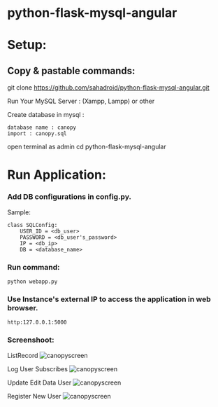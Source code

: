 # python-flask-mysql-angular

# Setup:
##  Copy & pastable commands:




git clone https://github.com/sahadroid/python-flask-mysql-angular.git 

Run Your MySQL Server : (Xampp, Lampp) or other 

Create database in mysql :

	database name : canopy 
	import : canopy.sql

open terminal as admin 
cd python-flask-mysql-angular



# Run Application:

### Add DB configurations in config.py.

Sample:

    class SQLConfig:
        USER_ID = <db_user>
        PASSWORD = <db_user's_password>
        IP = <db_ip>
        DB = <database_name>

### Run command:

    python webapp.py

### Use Instance's external IP to access the application in web browser.

    http:127.0.0.1:5000


### Screenshoot:

ListRecord
![canopyscreen](https://user-images.githubusercontent.com/27715383/109381082-af24f200-790a-11eb-8f27-26874ba66e66.png)

Log User Subscribes
![canopyscreen](https://user-images.githubusercontent.com/27715383/109381158-2bb7d080-790b-11eb-9071-7d27b25e5150.png)


Update Edit Data User
![canopyscreen](https://user-images.githubusercontent.com/27715383/109381121-ebf0e900-790a-11eb-95f6-6f9a581ff5e4.png)

Register New User
![canopyscreen](https://user-images.githubusercontent.com/27715383/109381189-5d309c00-790b-11eb-8955-45cb37a8e5a1.png)
